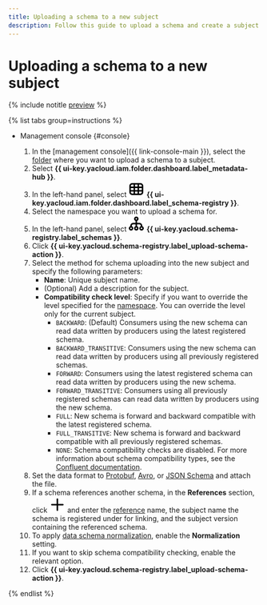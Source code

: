 ```yaml
---
title: Uploading a schema to a new subject
description: Follow this guide to upload a schema and create a subject.
---
```


# Uploading a schema to a new subject

{% include notitle [preview](../../_includes/note-preview.md) %}

{% list tabs group=instructions %}

- Management console {#console}
  
  1. In the [management console]({{ link-console-main }}), select the [folder](../../resource-manager/concepts/resources-hierarchy.md#folder) where you want to upload a schema to a subject.
  1. Select **{{ ui-key.yacloud.iam.folder.dashboard.label_metadata-hub }}**.
  1. In the left-hand panel, select ![image](../../_assets/console-icons/layout-cells.svg) **{{ ui-key.yacloud.iam.folder.dashboard.label_schema-registry }}**.
  1. Select the namespace you want to upload a schema for.
  1. In the left-hand panel, select ![image](../../_assets/console-icons/branches-down.svg) **{{ ui-key.yacloud.schema-registry.label_schemas }}**.
  1. Click **{{ ui-key.yacloud.schema-registry.label_upload-schema-action }}**.
  1. Select the method for schema uploading into the new subject and specify the following parameters:
      * **Name**: Unique subject name.
      * (Optional) Add a description for the subject.
      * **Compatibility check level**: Specify if you want to override the level specified for the [namespace](create-name-space.md). You can override the level only for the current subject.
        * `BACKWARD`: (Default) Consumers using the new schema can read data written by producers using the latest registered schema.
        * `BACKWARD_TRANSITIVE`: Consumers using the new schema can read data written by producers using all previously registered schemas.
        * `FORWARD`: Consumers using the latest registered schema can read data written by producers using the new schema.
        * `FORWARD_TRANSITIVE`: Consumers using all previously registered schemas can read data written by producers using the new schema.
        * `FULL`: New schema is forward and backward compatible with the latest registered schema.
        * `FULL_TRANSITIVE`: New schema is forward and backward compatible with all previously registered schemas.
        * `NONE`: Schema compatibility checks are disabled.
          For more information about schema compatibility types, see the [Confluent documentation](https://docs.confluent.io/platform/current/schema-registry/fundamentals/schema-evolution.html#compatibility-types).
  1. Set the data format to [Protobuf](https://protobuf.dev/), [Avro](https://avro.apache.org/), or [JSON Schema](https://json-schema.org/) and attach the file.
  1. If a schema references another schema, in the **References** section, click ![add](../../_assets/console-icons/plus.svg) and enter the [reference](../../metadata-hub/concepts/schema-registry.md#reference) name, the subject name the schema is registered under for linking, and the subject version containing the referenced schema.
  1. To apply [data schema normalization](https://docs.confluent.io/platform/current/schema-registry/fundamentals/serdes-develop/index.html#schema-normalization), enable the **Normalization** setting.
  1. If you want to skip schema compatibility checking, enable the relevant option.
  1. Click **{{ ui-key.yacloud.schema-registry.label_upload-schema-action }}**.

{% endlist %}
